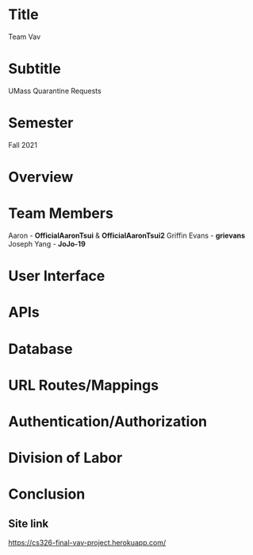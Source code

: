 # Title
Team Vav
# Subtitle
UMass Quarantine Requests
# Semester
Fall 2021
# Overview

# Team Members
Aaron - **OfficialAaronTsui** & **OfficialAaronTsui2**
Griffin Evans - **grievans**
Joseph Yang - **JoJo-19** 
# User Interface

# APIs

# Database

# URL Routes/Mappings

# Authentication/Authorization

# Division of Labor

# Conclusion



## Site link
https://cs326-final-vav-project.herokuapp.com/
